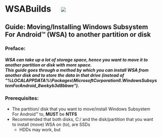 # WSABuilds &nbsp; &nbsp; <img src="https://img.shields.io/github/downloads/MustardChef/WSABuilds/total?label=Total%20Downloads&style=for-the-badge"/> &nbsp; 


## Guide: Moving/Installing Windows Subsystem For Android™ (WSA) to another partition or disk 

### Preface:
##### WSA can take up a lot of storage space, hence you want to move it to another partition or disk with more space. <br> This guide goes through a method by which you can install WSA from another disk and to store the data in that drive (instead of "%LOCALAPPDATA%\Packages\MicrosoftCorporationII.WindowsSubsystemForAndroid_8wekyb3d8bbwe"). 

### Prerequisites:
- The partition/ disk that you want to move/install Windows Subsystem For Android™ to, ****MUST**** be **NTFS**
- Recommended that both disks, C:/ and the disk/partition that you want to install (move) WSA on (to), are SSDs 
    - HDDs may work, but